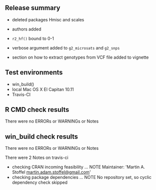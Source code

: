 
## Release summary

* deleted packages Hmisc and scales

* authors added

* `r2_hf()` bound to 0-1

* verbose argument added to `g2_microsats` and `g2_snps`

* section on how to extract genotypes from VCF file added to vignette

  
## Test environments
* win_build()
* local Mac OS X El Capitan 10.11
* Travis-CI

## R CMD check results
There were no ERRORs or WARNINGs or Notes 

## win_build check results
There were no ERRORs or WARNINGs or Notes 

There were 2 Notes on travis-ci

* checking CRAN incoming feasibility ... NOTE
  Maintainer: 'Martin A. Stoffel <martin.adam.stoffel@gmail.com>'
* checking package dependencies ... NOTE
  No repository set, so cyclic dependency check skipped
  


